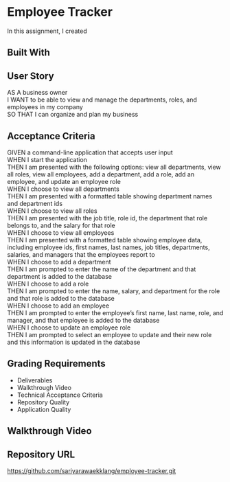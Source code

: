 # Employee Tracker

In this assignment, I created 

## Built With

## User Story

AS A business owner
</br>
I WANT to be able to view and manage the departments, roles, and employees in my company
</br>
SO THAT I can organize and plan my business

## Acceptance Criteria

GIVEN a command-line application that accepts user input
</br>
WHEN I start the application
</br>
THEN I am presented with the following options: view all departments, view all roles, view all employees, add a department, add a role, add an employee, and update an employee role
</br>
WHEN I choose to view all departments
</br>
THEN I am presented with a formatted table showing department names and department ids
</br>
WHEN I choose to view all roles
</br>
THEN I am presented with the job title, role id, the department that role belongs to, and the salary for that role
</br>
WHEN I choose to view all employees
</br>
THEN I am presented with a formatted table showing employee data, including employee ids, first names, last names, job titles, departments, salaries, and managers that the employees report to
</br>
WHEN I choose to add a department
</br>
THEN I am prompted to enter the name of the department and that department is added to the database
</br>
WHEN I choose to add a role
</br>
THEN I am prompted to enter the name, salary, and department for the role and that role is added to the database
</br>
WHEN I choose to add an employee
</br>
THEN I am prompted to enter the employee’s first name, last name, role, and manager, and that employee is added to the database
</br>
WHEN I choose to update an employee role
</br>
THEN I am prompted to select an employee to update and their new role and this information is updated in the database

## Grading Requirements

* Deliverables
* Walkthrough Video
* Technical Acceptance Criteria
* Repository Quality
* Application Quality

## Walkthrough Video


## Repository URL
https://github.com/sariyarawaekklang/employee-tracker.git
